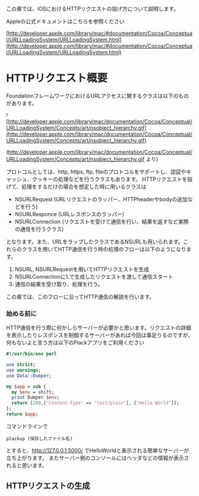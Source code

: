この章では、iOSにおけるHTTPリクエストの投げ方について説明します。

Appleの公式ドキュメントはこちらを参照ください

[http://developer.apple.com/library/mac/#documentation/Cocoa/Conceptual/URLLoadingSystem/URLLoadingSystem.html](http://developer.apple.com/library/mac/#documentation/Cocoa/Conceptual/URLLoadingSystem/URLLoadingSystem.html)

# HTTPリクエスト概要
FoundationフレームワークにおけるURLアクセスに関するクラスは以下のものがあります。

![http://developer.apple.com/library/mac/documentation/Cocoa/Conceptual/URLLoadingSystem/Concepts/art/nsobject_hierarchy.gif](http://developer.apple.com/library/mac/documentation/Cocoa/Conceptual/URLLoadingSystem/Concepts/art/nsobject_hierarchy.gif)

(http://developer.apple.com/library/mac/documentation/Cocoa/Conceptual/URLLoadingSystem/Concepts/art/nsobject_hierarchy.gif より)


プロトコルとしては、http, https, ftp, fileのプロトコルをサポートし、認証やキャッシュ、クッキーの処理などを行うクラスもあります。
HTTPリクエストを投げて、処理をするだけの場合を想定した時に用いるクラスは
- NSURLRequest (URLリクエストのラッパー、HTTPheaderやbodyの追加などを行う)
- NSURLResponce (URLレスポンスのラッパー)
- NSURLConnection (リクエストを受けて通信を行い、結果を返すなど実際の通信を行うクラス)

となります。また、URLをラップしたクラスであるNSURLも用いられます。これらのクラスを用いてHTTP通信を行う時の処理のフローは以下のようになります。

1. NSURL, NSURLRequestを用いてHTTPリクエストを生成
2. NSURLConnectionに1.で生成したリクエストを渡して通信スタート
3. 通信の結果を受け取り、処理を行う。

この章では、このフローに沿ってHTTP通信の解説を行います。


### 始める前に
HTTP通信を行う際に何かしらサーバーが必要かと思います。リクエストの詳細を表示したりレスポンスを制御するサーバーがあれば今回は事足りるのですが、何もないよと言う方は以下のPlackアプリをご利用ください
```perl
#!/usr/bin/env perl

use strict;
use warnings;
use Data::Dumper;

my $app = sub {
  my $env = shift;
  print Dumper $env;
  return [200,['Content-Type' => 'text/plain'], ['Hello World']];
};
return $app;
```

コマンドラインで
```
plackup (保存したファイル名) 
```
とすると、http://127.0.0.1:5000/ でHelloWorldと表示される簡単なサーバーが立ち上がります。
またサーバー側のコンソールにはヘッダなどの情報が表示されると思います。



## HTTPリクエストの生成
